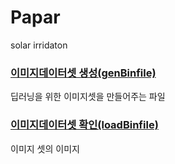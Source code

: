 # Papar
solar irridaton


### [이미지데이터셋 생성(genBinfile)](https://github.com/kim-taehee/vision/blob/master/KMA_paper/genBinFile.ipynb)
딥러닝을 위한 이미지셋을 만들어주는 파일

### [이미지데이터셋 확인(loadBinfile)](https://github.com/kim-taehee/vision/blob/master/KMA_paper/loadBinfile.ipynb)
이미지 셋의 이미지 
